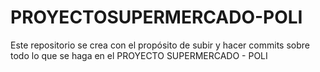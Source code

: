 # PROYECTOSUPERMERCADO-POLI
Este repositorio se crea con el propósito de subir y hacer commits sobre todo lo que se haga en el PROYECTO SUPERMERCADO - POLI
